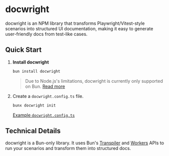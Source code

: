 # docwright

docwright is an NPM library that transforms Playwright/Vitest-style scenarios into structured UI documentation, making it easy to generate user-friendly docs from test-like cases.

## Quick Start

1. **Install docwright**

    ```bash
    bun install docwright
    ```

    > Due to Node.js's limitations, docwright is currently only supported on Bun. [Read more](#technical-details)

2. Create a `docwright.config.ts` file.

    ```bash
    bunx docwright init
    ```

    [Example `docwright.config.ts`](./examples/docwright.config.ts)

## Technical Details

docwright is a Bun-only library. It uses Bun's [Transpiler](https://bun.sh/docs/api/transpiler) and [Workers](https://bun.sh/docs/api/workers) APIs to run your scenarios and transform them into structured docs.